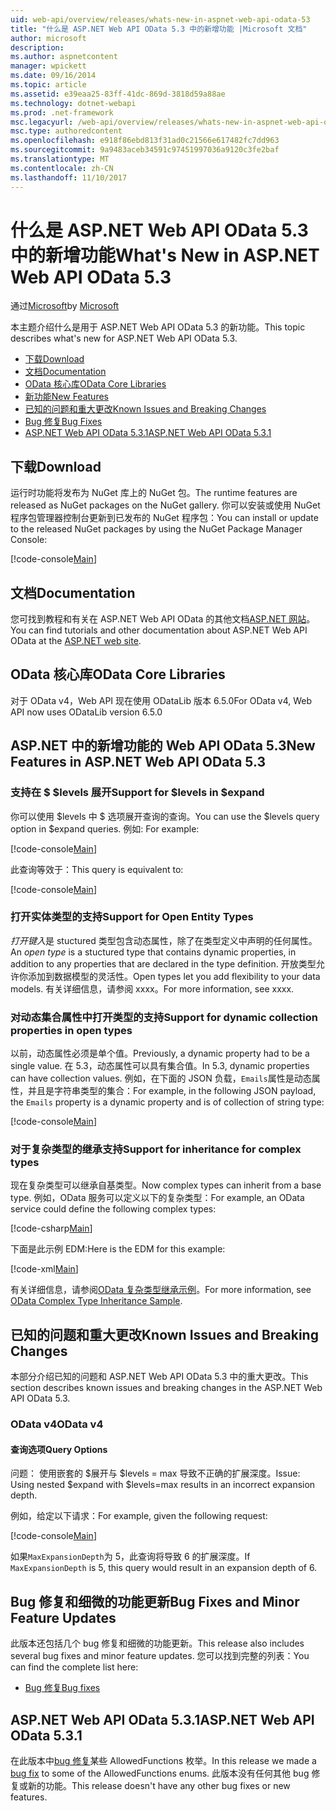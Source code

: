 ```yaml
---
uid: web-api/overview/releases/whats-new-in-aspnet-web-api-odata-53
title: "什么是 ASP.NET Web API OData 5.3 中的新增功能 |Microsoft 文档"
author: microsoft
description: 
ms.author: aspnetcontent
manager: wpickett
ms.date: 09/16/2014
ms.topic: article
ms.assetid: e39eaa25-83ff-41dc-869d-3818d59a88ae
ms.technology: dotnet-webapi
ms.prod: .net-framework
msc.legacyurl: /web-api/overview/releases/whats-new-in-aspnet-web-api-odata-53
msc.type: authoredcontent
ms.openlocfilehash: e918f86ebd813f31ad0c21566e617482fc7dd963
ms.sourcegitcommit: 9a9483aceb34591c97451997036a9120c3fe2baf
ms.translationtype: MT
ms.contentlocale: zh-CN
ms.lasthandoff: 11/10/2017
---
```

<a name="whats-new-in-aspnet-web-api-odata-53"></a><span data-ttu-id="1876e-102">什么是 ASP.NET Web API OData 5.3 中的新增功能</span><span class="sxs-lookup"><span data-stu-id="1876e-102">What's New in ASP.NET Web API OData 5.3</span></span>
====================
<span data-ttu-id="1876e-103">通过[Microsoft](https://github.com/microsoft)</span><span class="sxs-lookup"><span data-stu-id="1876e-103">by [Microsoft](https://github.com/microsoft)</span></span>

<span data-ttu-id="1876e-104">本主题介绍什么是用于 ASP.NET Web API OData 5.3 的新功能。</span><span class="sxs-lookup"><span data-stu-id="1876e-104">This topic describes what's new for ASP.NET Web API OData 5.3.</span></span>

- [<span data-ttu-id="1876e-105">下载</span><span class="sxs-lookup"><span data-stu-id="1876e-105">Download</span></span>](#download)
- [<span data-ttu-id="1876e-106">文档</span><span class="sxs-lookup"><span data-stu-id="1876e-106">Documentation</span></span>](#documentation)
- [<span data-ttu-id="1876e-107">OData 核心库</span><span class="sxs-lookup"><span data-stu-id="1876e-107">OData Core Libraries</span></span>](#corelib)
- [<span data-ttu-id="1876e-108">新功能</span><span class="sxs-lookup"><span data-stu-id="1876e-108">New Features</span></span>](#newf)
- [<span data-ttu-id="1876e-109">已知的问题和重大更改</span><span class="sxs-lookup"><span data-stu-id="1876e-109">Known Issues and Breaking Changes</span></span>](#known-issues)
- [<span data-ttu-id="1876e-110">Bug 修复</span><span class="sxs-lookup"><span data-stu-id="1876e-110">Bug Fixes</span></span>](#bug-fixes)
- [<span data-ttu-id="1876e-111">ASP.NET Web API OData 5.3.1</span><span class="sxs-lookup"><span data-stu-id="1876e-111">ASP.NET Web API OData 5.3.1</span></span>](#OD)

<a id="download"></a>
## <a name="download"></a><span data-ttu-id="1876e-112">下载</span><span class="sxs-lookup"><span data-stu-id="1876e-112">Download</span></span>

<span data-ttu-id="1876e-113">运行时功能将发布为 NuGet 库上的 NuGet 包。</span><span class="sxs-lookup"><span data-stu-id="1876e-113">The runtime features are released as NuGet packages on the NuGet gallery.</span></span> <span data-ttu-id="1876e-114">你可以安装或使用 NuGet 程序包管理器控制台更新到已发布的 NuGet 程序包：</span><span class="sxs-lookup"><span data-stu-id="1876e-114">You can install or update to the released NuGet packages by using the NuGet Package Manager Console:</span></span>

[!code-console[Main](whats-new-in-aspnet-web-api-odata-53/samples/sample1.cmd)]

<a id="documentation"></a>
## <a name="documentation"></a><span data-ttu-id="1876e-115">文档</span><span class="sxs-lookup"><span data-stu-id="1876e-115">Documentation</span></span>

<span data-ttu-id="1876e-116">您可找到教程和有关在 ASP.NET Web API OData 的其他文档[ASP.NET 网站](../odata-support-in-aspnet-web-api/index.md)。</span><span class="sxs-lookup"><span data-stu-id="1876e-116">You can find tutorials and other documentation about ASP.NET Web API OData at the [ASP.NET web site](../odata-support-in-aspnet-web-api/index.md).</span></span>

<a id="corelib"></a>
## <a name="odata-core-libraries"></a><span data-ttu-id="1876e-117">OData 核心库</span><span class="sxs-lookup"><span data-stu-id="1876e-117">OData Core Libraries</span></span>

<span data-ttu-id="1876e-118">对于 OData v4，Web API 现在使用 ODataLib 版本 6.5.0</span><span class="sxs-lookup"><span data-stu-id="1876e-118">For OData v4, Web API now uses ODataLib version 6.5.0</span></span>

<a id="newf"></a>
## <a name="new-features-in-aspnet-web-api-odata-53"></a><span data-ttu-id="1876e-119">ASP.NET 中的新增功能的 Web API OData 5.3</span><span class="sxs-lookup"><span data-stu-id="1876e-119">New Features in ASP.NET Web API OData 5.3</span></span>

### <a name="support-for-levels-in-expand"></a><span data-ttu-id="1876e-120">支持在 $ $levels 展开</span><span class="sxs-lookup"><span data-stu-id="1876e-120">Support for $levels in $expand</span></span>

<span data-ttu-id="1876e-121">你可以使用 $levels 中 $ 选项展开查询的查询。</span><span class="sxs-lookup"><span data-stu-id="1876e-121">You can use the $levels query option in $expand queries.</span></span> <span data-ttu-id="1876e-122">例如: </span><span class="sxs-lookup"><span data-stu-id="1876e-122">For example:</span></span>

[!code-console[Main](whats-new-in-aspnet-web-api-odata-53/samples/sample2.cmd)]

<span data-ttu-id="1876e-123">此查询等效于：</span><span class="sxs-lookup"><span data-stu-id="1876e-123">This query is equivalent to:</span></span>

[!code-console[Main](whats-new-in-aspnet-web-api-odata-53/samples/sample3.cmd)]

<a id="open-entity-types"></a>
### <a name="support-for-open-entity-types"></a><span data-ttu-id="1876e-124">打开实体类型的支持</span><span class="sxs-lookup"><span data-stu-id="1876e-124">Support for Open Entity Types</span></span>

<span data-ttu-id="1876e-125">*打开键入*是 stuctured 类型包含动态属性，除了在类型定义中声明的任何属性。</span><span class="sxs-lookup"><span data-stu-id="1876e-125">An *open type* is a stuctured type that contains dynamic properties, in addition to any properties that are declared in the type definition.</span></span> <span data-ttu-id="1876e-126">开放类型允许你添加到数据模型的灵活性。</span><span class="sxs-lookup"><span data-stu-id="1876e-126">Open types let you add flexibility to your data models.</span></span> <span data-ttu-id="1876e-127">有关详细信息，请参阅 xxxx。</span><span class="sxs-lookup"><span data-stu-id="1876e-127">For more information, see xxxx.</span></span>

### <a name="support-for-dynamic-collection-properties-in-open-types"></a><span data-ttu-id="1876e-128">对动态集合属性中打开类型的支持</span><span class="sxs-lookup"><span data-stu-id="1876e-128">Support for dynamic collection properties in open types</span></span>

<span data-ttu-id="1876e-129">以前，动态属性必须是单个值。</span><span class="sxs-lookup"><span data-stu-id="1876e-129">Previously, a dynamic property had to be a single value.</span></span> <span data-ttu-id="1876e-130">在 5.3，动态属性可以具有集合值。</span><span class="sxs-lookup"><span data-stu-id="1876e-130">In 5.3, dynamic properties can have collection values.</span></span> <span data-ttu-id="1876e-131">例如，在下面的 JSON 负载，`Emails`属性是动态属性，并且是字符串类型的集合：</span><span class="sxs-lookup"><span data-stu-id="1876e-131">For example, in the following JSON payload, the `Emails` property is a dynamic property and is of collection of string type:</span></span>

[!code-console[Main](whats-new-in-aspnet-web-api-odata-53/samples/sample4.cmd)]

### <a name="support-for-inheritance-for-complex-types"></a><span data-ttu-id="1876e-132">对于复杂类型的继承支持</span><span class="sxs-lookup"><span data-stu-id="1876e-132">Support for inheritance for complex types</span></span>

<span data-ttu-id="1876e-133">现在复杂类型可以继承自基类型。</span><span class="sxs-lookup"><span data-stu-id="1876e-133">Now complex types can inherit from a base type.</span></span> <span data-ttu-id="1876e-134">例如，OData 服务可以定义以下的复杂类型：</span><span class="sxs-lookup"><span data-stu-id="1876e-134">For example, an OData service could define the following complex types:</span></span>

[!code-csharp[Main](whats-new-in-aspnet-web-api-odata-53/samples/sample5.cs)]

<span data-ttu-id="1876e-135">下面是此示例 EDM:</span><span class="sxs-lookup"><span data-stu-id="1876e-135">Here is the EDM for this example:</span></span>

[!code-xml[Main](whats-new-in-aspnet-web-api-odata-53/samples/sample6.xml?highlight=8,15)]

<span data-ttu-id="1876e-136">有关详细信息，请参阅[OData 复杂类型继承示例](http://aspnet.codeplex.com/SourceControl/latest#Samples/WebApi/OData/v4/ODataComplexTypeInheritanceSample/ReadMe.txt)。</span><span class="sxs-lookup"><span data-stu-id="1876e-136">For more information, see [OData Complex Type Inheritance Sample](http://aspnet.codeplex.com/SourceControl/latest#Samples/WebApi/OData/v4/ODataComplexTypeInheritanceSample/ReadMe.txt).</span></span>

<a id="known-issues"></a>
## <a name="known-issues-and-breaking-changes"></a><span data-ttu-id="1876e-137">已知的问题和重大更改</span><span class="sxs-lookup"><span data-stu-id="1876e-137">Known Issues and Breaking Changes</span></span>

<span data-ttu-id="1876e-138">本部分介绍已知的问题和 ASP.NET Web API OData 5.3 中的重大更改。</span><span class="sxs-lookup"><span data-stu-id="1876e-138">This section describes known issues and breaking changes in the ASP.NET Web API OData 5.3.</span></span>

### <a name="odata-v4"></a><span data-ttu-id="1876e-139">OData v4</span><span class="sxs-lookup"><span data-stu-id="1876e-139">OData v4</span></span>

#### <a name="query-options"></a><span data-ttu-id="1876e-140">查询选项</span><span class="sxs-lookup"><span data-stu-id="1876e-140">Query Options</span></span>

<span data-ttu-id="1876e-141">问题： 使用嵌套的 $展开与 $levels = max 导致不正确的扩展深度。</span><span class="sxs-lookup"><span data-stu-id="1876e-141">Issue: Using nested $expand with $levels=max results in an incorrect expansion depth.</span></span>

<span data-ttu-id="1876e-142">例如，给定以下请求：</span><span class="sxs-lookup"><span data-stu-id="1876e-142">For example, given the following request:</span></span>

[!code-console[Main](whats-new-in-aspnet-web-api-odata-53/samples/sample7.cmd)]

<span data-ttu-id="1876e-143">如果`MaxExpansionDepth`为 5，此查询将导致 6 的扩展深度。</span><span class="sxs-lookup"><span data-stu-id="1876e-143">If `MaxExpansionDepth` is 5, this query would result in an expansion depth of 6.</span></span>

<a id="bug-fixes"></a>
## <a name="bug-fixes-and-minor-feature-updates"></a><span data-ttu-id="1876e-144">Bug 修复和细微的功能更新</span><span class="sxs-lookup"><span data-stu-id="1876e-144">Bug Fixes and Minor Feature Updates</span></span>

<span data-ttu-id="1876e-145">此版本还包括几个 bug 修复和细微的功能更新。</span><span class="sxs-lookup"><span data-stu-id="1876e-145">This release also includes several bug fixes and minor feature updates.</span></span> <span data-ttu-id="1876e-146">您可以找到完整的列表：</span><span class="sxs-lookup"><span data-stu-id="1876e-146">You can find the complete list here:</span></span>

- [<span data-ttu-id="1876e-147">Bug 修复</span><span class="sxs-lookup"><span data-stu-id="1876e-147">Bug fixes</span></span>](https://aspnetwebstack.codeplex.com/workitem/list/advanced?keyword=&status=All&type=All&priority=All&release=v5.3%20Beta&assignedTo=All&component=Web%20API|Web%20API%20OData&sortField=AssignedTo&sortDirection=Ascending&page=0&reasonClosed=Fixed)

<a id="OD"></a>
## <a name="aspnet-web-api-odata-531"></a><span data-ttu-id="1876e-148">ASP.NET Web API OData 5.3.1</span><span class="sxs-lookup"><span data-stu-id="1876e-148">ASP.NET Web API OData 5.3.1</span></span>

<span data-ttu-id="1876e-149">在此版本中[bug 修复](https://aspnetwebstack.codeplex.com/workitem/list/advanced?keyword=&amp;status=All&amp;type=All&amp;priority=All&amp;release=v5.3.1%20Beta&amp;assignedTo=All&amp;component=Web%20API%20OData&amp;sortField=LastUpdatedDate&amp;sortDirection=Descending&amp;page=0&amp;reasonClosed=All)某些 AllowedFunctions 枚举。</span><span class="sxs-lookup"><span data-stu-id="1876e-149">In this release we made a [bug fix](https://aspnetwebstack.codeplex.com/workitem/list/advanced?keyword=&amp;status=All&amp;type=All&amp;priority=All&amp;release=v5.3.1%20Beta&amp;assignedTo=All&amp;component=Web%20API%20OData&amp;sortField=LastUpdatedDate&amp;sortDirection=Descending&amp;page=0&amp;reasonClosed=All) to some of the AllowedFunctions enums.</span></span> <span data-ttu-id="1876e-150">此版本没有任何其他 bug 修复或新的功能。</span><span class="sxs-lookup"><span data-stu-id="1876e-150">This release doesn't have any other bug fixes or new features.</span></span>
